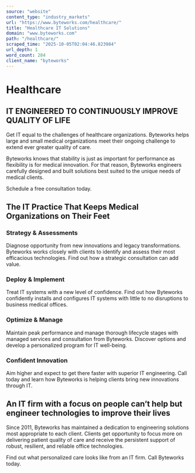 ```yaml
---
source: "website"
content_type: "industry_markets"
url: "https://www.byteworks.com/healthcare/"
title: "Healthcare IT Solutions"
domain: "www.byteworks.com"
path: "/healthcare/"
scraped_time: "2025-10-05T02:04:46.823984"
url_depth: 1
word_count: 284
client_name: "byteworks"
---
```


# Healthcare

## IT ENGINEERED TO CONTINUOUSLY IMPROVE QUALITY OF LIFE

Get IT equal to the challenges of healthcare organizations. Byteworks helps large and small medical organizations meet their ongoing challenge to extend ever greater quality of care.

Byteworks knows that stability is just as important for performance as flexibility is for medical innovation. For that reason, Byteworks engineers carefully designed and built solutions best suited to the unique needs of medical clients.

Schedule a free consultation today.

## The IT Practice That Keeps Medical Organizations on Their Feet

### Strategy & Assessments

Diagnose opportunity from new innovations and legacy transformations. Byteworks works closely with clients to identify and assess their most efficacious technologies. Find out how a strategic consultation can add value.

### Deploy & Implement

Treat IT systems with a new level of confidence. Find out how Byteworks confidently installs and configures IT systems with little to no disruptions to business medical offices.

### Optimize & Manage

Maintain peak performance and manage thorough lifecycle stages with managed services and consultation from Byteworks. Discover options and develop a personalized program for IT well-being.

### Confident Innovation

Aim higher and expect to get there faster with superior IT engineering. Call today and learn how Byteworks is helping clients bring new innovations through IT.

## An IT firm with a focus on people can’t help but engineer technologies to improve their lives

Since 2011, Byteworks has maintained a dedication to engineering solutions most appropriate to each client. Clients get opportunity to focus more on delivering patient quality of care and receive the persistent support of robust, resilient, and reliable office technologies.

Find out what personalized care looks like from an IT firm. Call Byteworks today.